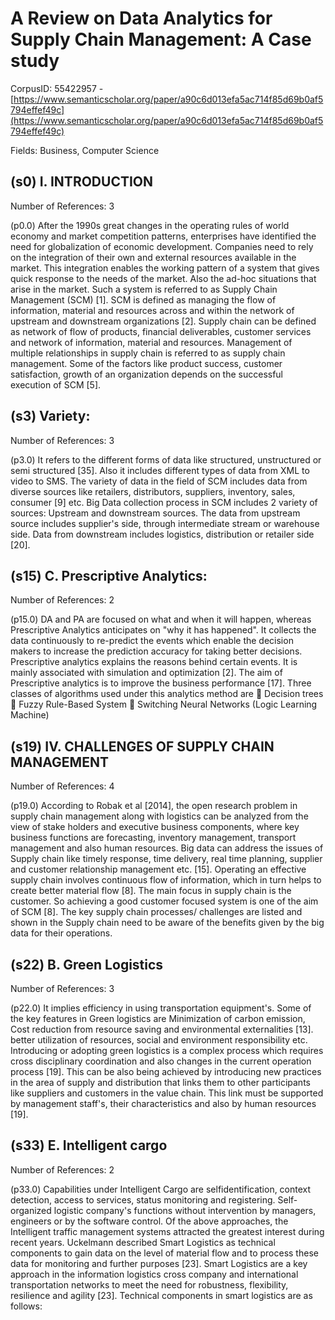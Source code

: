 # A Review on Data Analytics for Supply Chain Management: A Case study

CorpusID: 55422957 - [https://www.semanticscholar.org/paper/a90c6d013efa5ac714f85d69b0af5794effef49c](https://www.semanticscholar.org/paper/a90c6d013efa5ac714f85d69b0af5794effef49c)

Fields: Business, Computer Science

## (s0) I. INTRODUCTION
Number of References: 3

(p0.0) After the 1990s great changes in the operating rules of world economy and market competition patterns, enterprises have identified the need for globalization of economic development. Companies need to rely on the integration of their own and external resources available in the market. This integration enables the working pattern of a system that gives quick response to the needs of the market. Also the ad-hoc situations that arise in the market. Such a system is referred to as Supply Chain Management (SCM) [1]. SCM is defined as managing the flow of information, material and resources across and within the network of upstream and downstream organizations [2]. Supply chain can be defined as network of flow of products, financial deliverables, customer services and network of information, material and resources. Management of multiple relationships in supply chain is referred to as supply chain management. Some of the factors like product success, customer satisfaction, growth of an organization depends on the successful execution of SCM [5].
## (s3) Variety:
Number of References: 3

(p3.0) It refers to the different forms of data like structured, unstructured or semi structured [35]. Also it includes different types of data from XML to video to SMS. The variety of data in the field of SCM includes data from diverse sources like retailers, distributors, suppliers, inventory, sales, consumer [9] etc. Big Data collection process in SCM includes 2 variety of sources: Upstream and downstream sources. The data from upstream source includes supplier's side, through intermediate stream or warehouse side. Data from downstream includes logistics, distribution or retailer side [20].
## (s15) C. Prescriptive Analytics:
Number of References: 2

(p15.0) DA and PA are focused on what and when it will happen, whereas Prescriptive Analytics anticipates on "why it has happened". It collects the data continuously to re-predict the events which enable the decision makers to increase the prediction accuracy for taking better decisions. Prescriptive analytics explains the reasons behind certain events. It is mainly associated with simulation and optimization [2]. The aim of Prescriptive analytics is to improve the business performance [17]. Three classes of algorithms used under this analytics method are  Decision trees  Fuzzy Rule-Based System  Switching Neural Networks (Logic Learning Machine)
## (s19) IV. CHALLENGES OF SUPPLY CHAIN MANAGEMENT
Number of References: 4

(p19.0) According to Robak et al [2014], the open research problem in supply chain management along with logistics can be analyzed from the view of stake holders and executive business components, where key business functions are forecasting, inventory management, transport management and also human resources. Big data can address the issues of Supply chain like timely response, time delivery, real time planning, supplier and customer relationship management etc. [15]. Operating an effective supply chain involves continuous flow of information, which in turn helps to create better material flow [8]. The main focus in supply chain is the customer. So achieving a good customer focused system is one of the aim of SCM [8]. The key supply chain processes/ challenges are listed and shown in the  Supply chain need to be aware of the benefits given by the big data for their operations.
## (s22) B. Green Logistics
Number of References: 3

(p22.0) It implies efficiency in using transportation equipment's. Some of the key features in Green logistics are Minimization of carbon emission, Cost reduction from resource saving and environmental externalities [13]. better utilization of resources, social and environment responsibility etc. Introducing or adopting green logistics is a complex process which requires cross disciplinary coordination and also changes in the current operation process [19]. This can be also being achieved by introducing new practices in the area of supply and distribution that links them to other participants like suppliers and customers in the value chain. This link must be supported by management staff's, their characteristics and also by human resources [19].
## (s33) E. Intelligent cargo
Number of References: 2

(p33.0) Capabilities under Intelligent Cargo are selfidentification, context detection, access to services, status monitoring and registering. Self-organized logistic company's functions without intervention by managers, engineers or by the software control. Of the above approaches, the Intelligent traffic management systems attracted the greatest interest during recent years. Uckelmann described Smart Logistics as technical components to gain data on the level of material flow and to process these data for monitoring and further purposes [23]. Smart Logistics are a key approach in the information logistics cross company and international transportation networks to meet the need for robustness, flexibility, resilience and agility [23]. Technical components in smart logistics are as follows:

